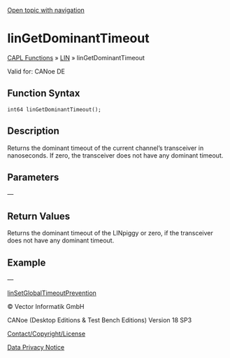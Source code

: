[Open topic with navigation](../../../../../CANoeDEFamily.htm#Topics/CAPLFunctions/LIN/Functions/CAPLfunctionLINGetDominantTimeout.md)

# linGetDominantTimeout

[CAPL Functions](../../CAPLfunctions.md) » [LIN](../CAPLfunctionsLINOverview.md) » linGetDominantTimeout

Valid for: CANoe DE

## Function Syntax

```plaintext
int64 linGetDominantTimeout();
```

## Description

Returns the dominant timeout of the current channel’s transceiver in nanoseconds. If zero, the transceiver does not have any dominant timeout.

## Parameters

—

## Return Values

Returns the dominant timeout of the LINpiggy or zero, if the transceiver does not have any dominant timeout.

## Example

—

[linSetGlobalTimeoutPrevention](CAPLfunctionLINSetGlobalTimeoutPrevention.md)

© Vector Informatik GmbH

CANoe (Desktop Editions & Test Bench Editions) Version 18 SP3

[Contact/Copyright/License](../../../Shared/ContactCopyrightLicense.md)

[Data Privacy Notice](https://www.vector.com/int/en/company/get-info/privacy-policy/)